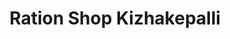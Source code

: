 ---
title: "Ration Shop Kizhakepalli"
url: /ernakulam/ration-shop-kizhakepalli/
shop: Lebensmittel
---